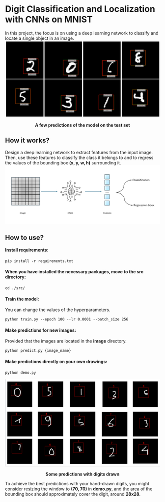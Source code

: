 # Digit Classification and Localization with CNNs on MNIST
In this project, the focus is on using a deep learning network to classify and locate a single object in an image.
![A few predictions of the model on the test set](./image/visualize_images.png)
<p style="text-align: center;"><strong>A few predictions of the model on the test set</strong></p>

## How it works?
Design a deep learning network to extract features from the input image. Then, use these features to classify the class it belongs to and to regress the values of the bounding box **(x, y, w, h)** surrounding it.
![Pipeline](./image/work.png)
## How to use?
#### Install requirements:
```
pip install -r requirements.txt
```
#### When you have installed the necessary packages, move to the **src** directory:
```
cd ./src/
```
#### Train the model:
You can change the values of the hyperparameters.
```
python train.py --epoch 100 --lr 0.0001 --batch_size 256
```
####  Make predictions for new images:
Provided that the images are located in the **image** directory.
```
python predict.py {image_name}
```
#### Make predictions directly on your own drawings:
```
python demo.py
```
![Some predictions with digits drawn by me](./image/predict_with_own_drawings.png)
<p style="text-align: center;"><strong>Some predictions with digits drawn</strong></p>

To achieve the best predictions with your hand-drawn digits, you might consider resizing the window to **(70, 70)** in **demo.py**, and the area of the bounding box should approximately cover the digit, around **28x28**.